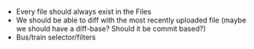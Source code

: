 - Every file should always exist in the Files
- We should be able to diff with the most recently uploaded file (maybe we should have a diff-base? Should it be commit based?)
- Bus/train selector/filters

